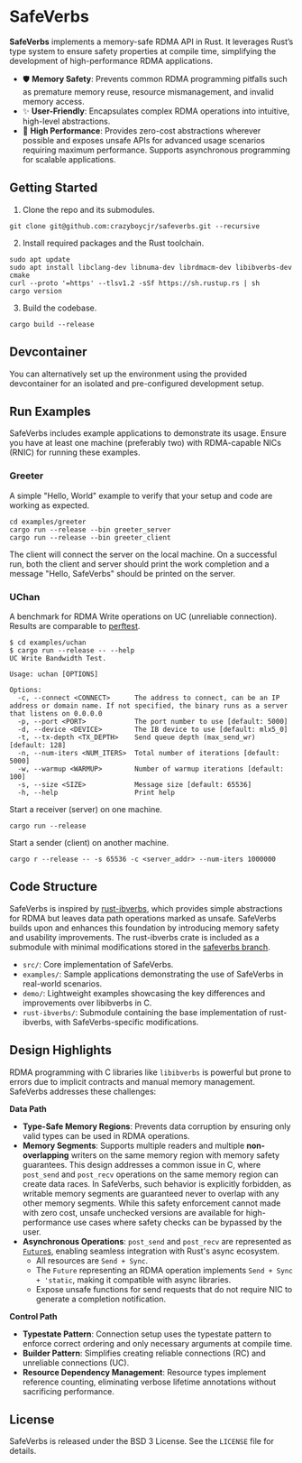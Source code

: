 # SafeVerbs
__SafeVerbs__ implements a memory-safe RDMA API in Rust. It leverages Rust’s type system to ensure safety properties at compile time, simplifying the development of high-performance RDMA applications.

- 🛡️ __Memory Safety__: Prevents common RDMA programming pitfalls such as premature memory reuse, resource mismanagement, and invalid memory access.
- ✨ __User-Friendly__: Encapsulates complex RDMA operations into intuitive, high-level abstractions.
- 🚀 __High Performance__: Provides zero-cost abstractions wherever possible and exposes unsafe APIs for advanced usage scenarios requiring maximum performance. Supports asynchronous programming for scalable applications.


## Getting Started

1. Clone the repo and its submodules.
```
git clone git@github.com:crazyboycjr/safeverbs.git --recursive
```
2. Install required packages and the Rust toolchain.
```
sudo apt update
sudo apt install libclang-dev libnuma-dev librdmacm-dev libibverbs-dev cmake
curl --proto '=https' --tlsv1.2 -sSf https://sh.rustup.rs | sh
cargo version
```
3. Build the codebase.
```
cargo build --release
```

## Devcontainer
You can alternatively set up the environment using the provided devcontainer for an isolated and pre-configured development setup.

## Run Examples
SafeVerbs includes example applications to demonstrate its usage. Ensure you have at least one machine (preferably two) with RDMA-capable NICs (RNIC) for running these examples.

### Greeter
A simple "Hello, World" example to verify that your setup and code are working as expected.
```
cd examples/greeter
cargo run --release --bin greeter_server
cargo run --release --bin greeter_client
```
The client will connect the server on the local machine. On a successful run, both the client and server should print the work completion and a message "Hello, SafeVerbs" should be printed on the server.

### UChan
A benchmark for RDMA Write operations on UC (unreliable connection). Results are comparable to [perftest](https://github.com/linux-rdma/perftest).
```
$ cd examples/uchan
$ cargo run --release -- --help
UC Write Bandwidth Test.

Usage: uchan [OPTIONS]

Options:
  -c, --connect <CONNECT>      The address to connect, can be an IP address or domain name. If not specified, the binary runs as a server that listens on 0.0.0.0
  -p, --port <PORT>            The port number to use [default: 5000]
  -d, --device <DEVICE>        The IB device to use [default: mlx5_0]
  -t, --tx-depth <TX_DEPTH>    Send queue depth (max_send_wr) [default: 128]
  -n, --num-iters <NUM_ITERS>  Total number of iterations [default: 5000]
  -w, --warmup <WARMUP>        Number of warmup iterations [default: 100]
  -s, --size <SIZE>            Message size [default: 65536]
  -h, --help                   Print help
```

Start a receiver (server) on one machine.
```
cargo run --release
```

Start a sender (client) on another machine.
```
cargo r --release -- -s 65536 -c <server_addr> --num-iters 1000000
```

## Code Structure
SafeVerbs is inspired by [rust-ibverbs](https://github.com/jonhoo/rust-ibverbs), which provides simple abstractions for RDMA but leaves data path operations marked as unsafe. SafeVerbs builds upon and enhances this foundation by introducing memory safety and usability improvements. The rust-ibverbs crate is included as a submodule with minimal modifications stored in the [safeverbs branch](https://github.com/crazyboycjr/rust-ibverbs/tree/safeverbs).

- `src/`: Core implementation of SafeVerbs.
- `examples/`: Sample applications demonstrating the use of SafeVerbs in real-world scenarios.
- `demo/`: Lightweight examples showcasing the key differences and improvements over libibverbs in C.
- `rust-ibverbs/`: Submodule containing the base implementation of rust-ibverbs, with SafeVerbs-specific modifications.

## Design Highlights
RDMA programming with C libraries like `libibverbs` is powerful but prone to errors due to implicit contracts and manual memory management. SafeVerbs addresses these challenges:

__Data Path__
- __Type-Safe Memory Regions__: Prevents data corruption by ensuring only valid types can be used in RDMA operations.
- __Memory Segments__: Supports multiple readers and multiple __non-overlapping__ writers on the same memory region with memory safety guarantees. This design addresses a common issue in C, where `post_send` and `post_recv` operations on the same memory region can create data races. In SafeVerbs, such behavior is explicitly forbidden, as writable memory segments are guaranteed never to overlap with any other memory segments. While this safety enforcement cannot made with zero cost, unsafe unchecked versions are available for high-performance use cases where safety checks can be bypassed by the user.
- __Asynchronous Operations__: `post_send` and `post_recv` are represented as [`Future`s](https://doc.rust-lang.org/stable/std/future/trait.Future.html), enabling seamless integration with Rust's async ecosystem.
  - All resources are `Send + Sync`.
  - The `Future` representing an RDMA operation implements `Send + Sync + 'static`, making it compatible with async libraries.
  - Expose unsafe functions for send requests that do not require NIC to generate a completion notification.

__Control Path__
- __Typestate Pattern__: Connection setup uses the typestate pattern to enforce correct ordering and only necessary arguments at compile time.
- __Builder Pattern__: Simplifies creating reliable connections (RC) and unreliable connections (UC).
- __Resource Dependency Management__: Resource types implement reference counting, eliminating verbose lifetime annotations without sacrificing performance.

## License
SafeVerbs is released under the BSD 3 License. See the `LICENSE` file for details.
